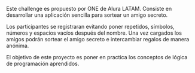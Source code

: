 Este challenge es propuesto por ONE de Alura LATAM. Consiste en desarrollar una aplicación sencilla para sortear un amigo secreto. 

Los participantes se registraran evitando poner repetidos, símbolos, números y espacios vacíos después del nombre. Una vez cargados los amigos podrán sortear el amigo secreto e intercambiar regalos de manera anónima. 

El objetivo de este proyecto es poner en practica los conceptos de lógica de programación aprendidos.

